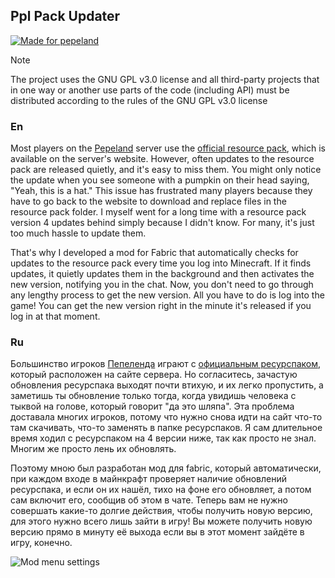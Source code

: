 ## Ppl Pack Updater
[![Made for pepeland](https://andcool.ru/static/badges/made-for-ppl.svg)](https://pepeland.net)
> [!NOTE]
> The project uses the GNU GPL v3.0 license and all third-party projects that in one way or another use parts of the code (including API) must be distributed according to the rules of the GNU GPL v3.0 license
### En
Most players on the [Pepeland](https://pepeland.net/) server use the [official resource pack](https://pepeland.net/wiki/game/resourcepack), which is available on the server's website. However, often updates to the resource pack are released quietly, and it's easy to miss them. You might only notice the update when you see someone with a pumpkin on their head saying, "Yeah, this is a hat." This issue has frustrated many players because they have to go back to the website to download and replace files in the resource pack folder. I myself went for a long time with a resource pack version 4 updates behind simply because I didn't know. For many, it's just too much hassle to update them.

That's why I developed a mod for Fabric that automatically checks for updates to the resource pack every time you log into Minecraft. If it finds updates, it quietly updates them in the background and then activates the new version, notifying you in the chat. Now, you don't need to go through any lengthy process to get the new version. All you have to do is log into the game! You can get the new version right in the minute it's released if you log in at that moment.

### Ru
Большинство игроков [Пепеленда](https://pepeland.net/) играют с [официальным ресурспаком](https://pepeland.net/wiki/game/resourcepack), который расположен на сайте сервера. Но согласитесь, зачастую обновления ресурспака выходят почти втихую, и их легко пропустить, а заметишь ты обновление только тогда, когда увидишь человека с тыквой на голове, который говорит "да это шляпа". Эта проблема доставала многих игроков, потому что нужно снова идти на сайт что-то там скачивать, что-то заменять в папке ресурспаков. Я сам длительное время ходил с ресурспаком на 4 версии ниже, так как просто не знал. Многим же просто лень их обновлять.

Поэтому мною был разработан мод для fabric, который автоматически, при каждом входе в майнкрафт проверяет наличие обновлений ресурспака, и если он их нашёл, тихо на фоне его обновляет, а потом сам включит его, сообщив об этом в чате. 
Теперь вам не нужно совершать какие-то долгие действия, чтобы получить новую версию, для этого нужно всего лишь зайти в игру! Вы можете получить новую версию прямо в минуту её выхода если вы в этот момент зайдёте в игру, конечно.

![Mod menu settings](https://cdn.modrinth.com/data/cached_images/54d025171492553b2bdb7226781cb6dcc47c95e9.png)

